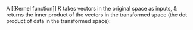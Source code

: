 A [[Kernel function]] $K$ takes vectors in the original space as inputs, & returns the inner product of the vectors in the transformed space (the dot product of data in the transformed space):
